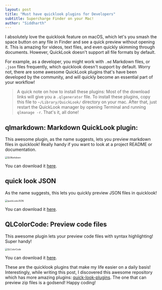 ```yaml
---
layout: post
title: "Must have quicklook plugins for Developers"
subtitle: Supercharge Finder on your Mac!
author: "Siddharth"
---
```


I absolutely love the quicklook feature on macOS, which let's you smash the space button on any file in Finder and see a quick preview without opening it. This is amazing for videos, text files, and even quickly skimming through documents. However, QuickLook doesn't support all file formats by default.

For example, as a developer, you might work with `.md` Markdown files, or `.json` files frequently, which quicklook doesn't support by default. Worry not, there are some awesome QuickLook plugins that's have been developed by the community, and will quickly become an essential part of your workflow!

> A quick note on how to install these plugins: Most of the download links will give you a `.qlgenerator` file. To install these plugins, copy this file to `~/Library/QuickLook/` directory on your mac. After that, just restart the QuickLook manager by opening Terminal and running `qlmanage -r`. That's it, all done! 

## qlmarkdown: Markdown QuickLook plugin:

This awesome plugin, as the name suggests, lets you preview markdown files in quicklook!  Really handy if you want to look at a project README or documentation.

<img src="{{site.url}}/assets/posts/quicklook/markdown.png" alt="QLMarkdown" style="zoom:50%;" />

You can download it [here](https://github.com/toland/qlmarkdown).

## quick look JSON

As the name suggests, this lets you quickly preview JSON files in quicklook!

<img src="{{site.url}}/assets/posts/quicklook/json.png" alt="quickLookJSON" style="zoom:50%;" />

You can download it [here](http://www.sagtau.com/quicklookjson.html).

## QLColorCode: Preview code files

This awesome plugin lets your preview code files with syntax highlighting! Super handy!

<img src="{{site.url}}/assets/posts/quicklook/syntax.png" alt="QLColorCode" style="zoom:50%;" />

You can download it [here](https://github.com/anthonygelibert/QLColorCode).

These are the quicklook plugins that make my life easier on a daily basis! Interestingly, while writing this post, I discovered this awesome repository which has more amazing plugins: [quick-look-plugins](https://github.com/sindresorhus/quick-look-plugins). The one that can preview zip files is a godsend! Happy coding!